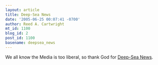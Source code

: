 ```yaml
---
layout: article
title: Deep-Sea News
date: '2005-06-25 00:07:41 -0700'
author: Reed A. Cartwright
mt_id: 1100
blog_id: 2
post_id: 1100
basename: deepsea_news
---
```

We all know the Media is too liberal, so thank God for [Deep-Sea News](http://deepseanews.blogspot.com/).
